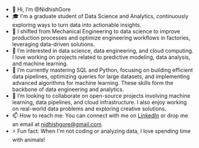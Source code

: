 - 👋 Hi, I’m @NidhishGore
- 🎓 I'm a graduate student of Data Science and Analytics, continuously exploring ways to turn data into actionable insights.
- 🔄 I shifted from Mechanical Engineering to data science to improve production processes and optimize engineering workflows in factories, leveraging data-driven solutions.
- 👀 I’m interested in data science, data engineering, and cloud computing. I love working on projects related to predictive modeling, data analysis, and machine learning.
- 🌱 I’m currently mastering SQL and Python, focusing on building efficient data pipelines, optimizing queries for large datasets, and implementing advanced algorithms for machine learning. These skills form the backbone of data engineering and analytics.
- 💞️ I’m looking to collaborate on open-source projects involving machine learning, data pipelines, and cloud infrastructure. I also enjoy working on real-world data problems and exploring creative solutions.
- 📫 How to reach me: You can connect with me on [LinkedIn](https://www.linkedin.com/in/nidhish-gore) or drop me an email at nidhishgore@gmail.com.
- ⚡ Fun fact: When I'm not coding or analyzing data, I love spending time with animals!
